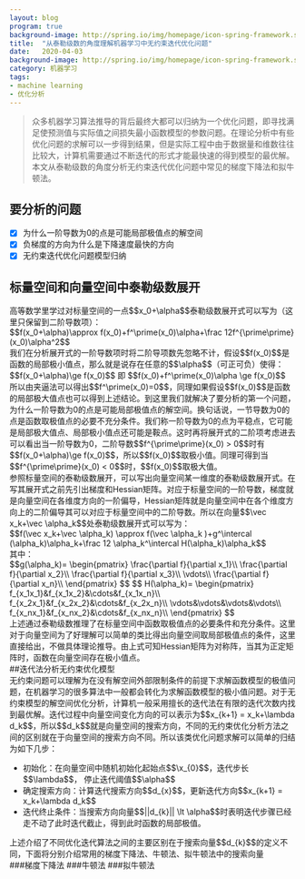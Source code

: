 ```yaml
---
layout: blog
program: true
background-image: http://spring.io/img/homepage/icon-spring-framework.svg
title:  "从泰勒级数的角度理解机器学习中无约束迭代优化问题"
date:   2020-04-03
background-image: http://spring.io/img/homepage/icon-spring-framework.svg
category: 机器学习
tags:
- machine learning
- 优化分析
---
```


>众多机器学习算法推导的背后最终大都可以归纳为一个优化问题，即寻找满足使预测值与实际值之间损失最小函数模型的参数问题。在理论分析中有些优化问题的求解可以一步得到结果，但是实际工程中由于数据量和维数往往比较大，计算机需要通过不断迭代的形式才能最快速的得到模型的最优解。本文从泰勒级数的角度分析无约束迭代优化问题中常见的梯度下降法和拟牛顿法。

## 要分析的问题
- [x] 为什么一阶导数为0的点是可能局部极值点的解空间
- [x] 负梯度的方向为什么是下降速度最快的方向
- [x] 无约束迭代优化问题模型归纳

## 标量空间和向量空间中泰勒级数展开
<div>高等数学里学过对标量空间的一点$$x_0+\alpha$$泰勒级数展开式可以写为（这里只保留到二阶导数项）：</div>
<div>$$f(x_0+\alpha)\approx f(x_0)+f^\prime(x_0)\alpha+\frac 12f^{\prime\prime}(x_0)\alpha^2$$</div>
<div>我们在分析展开式的一阶导数项时将二阶导项数先忽略不计，假设$$f(x_0)$$是函数的局部极小值点，那么就是说存在任意的$$\alpha$$（可正可负）使得：</div>
<div>$$f(x_0+\alpha)\ge f(x_0)$$ 即 $$f(x_0)+f^\prime(x_0)\alpha \ge f(x_0)$$</div>
<div>所以由夹逼法可以得出$$f^\prime(x_0)=0$$，同理如果假设$$f(x_0)$$是函数的局部极大值点也可以得到上述结论。到这里我们就解决了要分析的第一个问题，为什么一阶导数为0的点是可能局部极值点的解空间。换句话说，一节导数为0的点是函数取极值点的必要不充分条件。我们称一阶导数为0的点为平稳点，它可能是局部极大值点、局部极小值点还可能是鞍点。这时再将展开式的二阶项考虑进去可以看出当一阶导数为0，二阶导数$$f^{\prime\prime}(x_0) > 0$$时有$$f(x_0+\alpha)\ge f(x_0)$$，所以$$f(x_0)$$取极小值。同理可得到当$$f^{\prime\prime}(x_0) < 0$$时，$$f(x_0)$$取极大值。</div>

<div>参照标量空间的泰勒级数展开，可以写出向量空间某一维度的泰勒级数展开式。在写其展开式之前先引出梯度和Hessian矩阵。对应于标量空间的一阶导数，梯度就是向量空间在各维度方向的一阶偏导，Hessian矩阵就是向量空间中在各个维度方向上的二阶偏导其可以对应于标量空间中的二阶导数。所以在向量$$\vec x_k+\vec \alpha_k$$处泰勒级数展开式可以写为：</div>
<div>$$f(\vec x_k+\vec \alpha_k) \approx f(\vec \alpha_k )+g^\intercal (\alpha_k)\alpha_k+\frac 12 \alpha_k^\intercal H(\alpha_k)\alpha_k$$</div>
<div>其中：</div>
<div>$$g(\alpha_k)=
\begin{pmatrix}
\frac{\partial f}{\partial x_1}\\
  \frac{\partial f}{\partial x_2}\\
  \frac{\partial f}{\partial x_3}\\
  \vdots\\
  \frac{\partial f}{\partial x_n}\\
\end{pmatrix}
$$
$$
  H(\alpha_k)=
  \begin{pmatrix}
  f_{x_1x_1}&f_{x_1x_2}&\cdots&f_{x_1x_n}\\
  f_{x_2x_1}&f_{x_2x_2}&\cdots&f_{x_2x_n}\\
  \vdots&\vdots&\vdots&\vdots\\
  f_{x_nx_1}&f_{x_nx_2}&\cdots&f_{x_nx_n}\\
\end{pmatrix}
$$
</div>
<div>上述通过泰勒级数推理了在标量空间中函数取极值点的必要条件和充分条件。这里对于向量空间为了好理解可以简单的类比得出向量空间取局部极值点的条件，这里直接给出，不做具体理论推导。由上式可知Hessian矩阵为对称阵，当其为正定矩阵时，函数在向量空间存在极小值点。
</div>
##迭代法分析无约束优化模型
<div>无约束问题可以理解为在没有解空间外部限制条件的前提下求解函数模型的极值问题，在机器学习的很多算法中一般都会转化为求解函数模型的极小值问题。对于无约束模型的解空间优化分析，计算机一般采用擅长的迭代法在有限的迭代次数内找到最优解。迭代过程中向量空间变化方向的可以表示为$$x_{k+1} = x_k+\lambda d_k$$，所以$$d_k$$就是向量空间的搜索方向，不同的无约束优化分析方法之间的区别就在于向量空间的搜索方向不同。所以该类优化问题求解可以简单的归结为如下几步：
</div>
<ul>
<li>初始化：在向量空间中随机初始化起始点$$\x_{0}$$，迭代步长$$\lambda$$，
停止迭代阈值$$\alpha$$
</li>
<li>确定搜索方向：计算迭代搜索方向$$d_{x}$$，更新迭代方向$$x_{k+1} = x_k+\lambda d_k$$
</li>
<li>迭代终止条件：当搜索方向向量$$||d_{k}|| \lt \alpha$$时表明迭代步骤已经走不动了此时迭代截止，得到此时函数的局部极值。
</li>
</ul>
<div>上述介绍了不同优化迭代算法之间的主要区别在于搜索向量$$d_{k}$$的定义不同，下面将分别介绍常用的梯度下降法、牛顿法、拟牛顿法中的搜索向量</div>
###梯度下降法
###牛顿法
###拟牛顿法